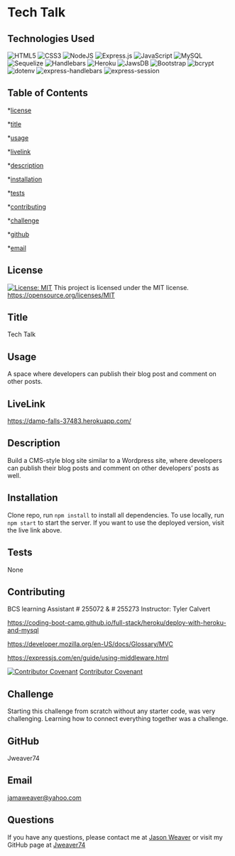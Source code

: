# Tech Talk

## Technologies Used
![HTML5](https://img.shields.io/badge/HTML5-000000?style=for-the-badge&logo=HTML5&logoColor=white)
![CSS3](https://img.shields.io/badge/CSS3-000000?style=for-the-badge&logo=CSS3&logoColor=white)
![NodeJS](https://img.shields.io/badge/node.js-6DA55F?style=for-the-badge&logo=node.js&logoColor=white)
![Express.js](https://img.shields.io/badge/express.js-%23404d59.svg?style=for-the-badge&logo=express&logoColor=%2361DAFB)
![JavaScript](https://img.shields.io/badge/javascript-%23323330.svg?style=for-the-badge&logo=javascript&logoColor=%23F7DF1E)
![MySQL](https://img.shields.io/badge/mysql-%2300f.svg?style=for-the-badge&logo=mysql&logoColor=white)
![Sequelize](https://img.shields.io/badge/Sequelize-52B0E7?style=for-the-badge&logo=Sequelize&logoColor=white)
![Handlebars](https://img.shields.io/badge/Handlebars-FF7F00?style=for-the-badge&logo=Handlebars&logoColor=white)
![Heroku](https://img.shields.io/badge/Heroku-430098?style=for-the-badge&logo=Heroku&logoColor=white)
![JawsDB](https://img.shields.io/badge/JawsDB-FF0000?style=for-the-badge&logo=JawsDB&logoColor=white)
![Bootstrap](https://img.shields.io/badge/Bootstrap-563D7C?style=for-the-badge&logo=Bootstrap&logoColor=white)
![bcrypt](https://img.shields.io/badge/bcrypt-000000?style=for-the-badge&logo=bcrypt&logoColor=white)
![dotenv](https://img.shields.io/badge/dotenv-000000?style=for-the-badge&logo=dotenv&logoColor=white)
![express-handlebars](https://img.shields.io/badge/express--handlebars-000000?style=for-the-badge&logo=express-handlebars&logoColor=white)
![express-session](https://img.shields.io/badge/express--session-000000?style=for-the-badge&logo=express-session&logoColor=white)


## Table of Contents

\*[license](#license)

\*[title](#title)

\*[usage](#usage)

\*[livelink](#livelink)

\*[description](#description)

\*[installation](#installation)

\*[tests](#tests)

\*[contributing](#contributing)

\*[challenge](#challenge)

\*[github](#github)

\*[email](#email)

## License

[![License: MIT](https://img.shields.io/badge/License-MIT-yellow.svg)](https://opensource.org/licenses/MIT)
This project is licensed under the MIT license.
https://opensource.org/licenses/MIT


## Title

Tech Talk

## Usage

A space where developers can publish their blog post and comment on other posts.

## LiveLink
https://damp-falls-37483.herokuapp.com/

## Description
 Build a CMS-style blog site similar to a Wordpress site, where developers can publish their blog posts and comment on other developers’ posts as well. 

## Installation
Clone repo, run `npm install` to install all dependencies. To use locally, run `npm start` to start the server.
If you want to use the deployed version, visit the live link above.

## Tests
None

## Contributing
BCS learning Assistant # 255072 & # 255273
Instructor: Tyler Calvert

https://coding-boot-camp.github.io/full-stack/heroku/deploy-with-heroku-and-mysql

https://developer.mozilla.org/en-US/docs/Glossary/MVC

https://expressjs.com/en/guide/using-middleware.html

[![Contributor Covenant](https://img.shields.io/badge/Contributor%20Covenant-2.1-4baaaa.svg)](code_of_conduct.md)
[Contributor Covenant](https://www.contributor-covenant.org/)

## Challenge
Starting this challenge from scratch without any starter code, was very challenging.  Learning how to connect everything together was a challenge.

## GitHub

Jweaver74

## Email

jamaweaver@yahoo.com

## Questions

If you have any questions, please contact me at [Jason Weaver](Jamaweaver@yahoo.com) or visit my GitHub page at [Jweaver74](https://github.com/Jweaver74)
